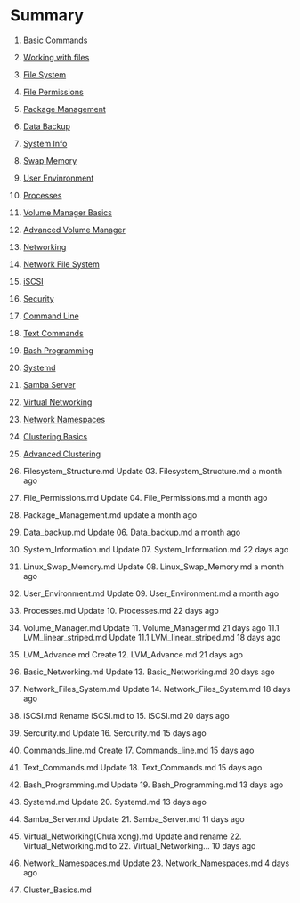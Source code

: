 # Summary
1. [Basic Commands](./Content/Basic_Commands.md)
2. [Working with files](./Content/Working_with_file.md)
3. [File System](./content/filesytem.md)
4. [File Permissions](./content/file_permissions.md)
5. [Package Management](./content/package_management.md)
6. [Data Backup](./content/data_backup.md)
7. [System Info](./content/system_info.md)
8. [Swap Memory](./content/swap_memory.md)
9. [User Envinronment](./content/user_env.md)
10. [Processes](./content/processes.md)
11. [Volume Manager Basics](./content/volume_manager.md)
12. [Advanced Volume Manager](./content/volume_manager_cont.md)
12. [Networking](./content/basic_networking.md)
13. [Network File System](./content/nfs.md)
14. [iSCSI](./content/shared_storage_iscsi.md)
15. [Security](./content/basic_security.md)
16. [Command Line](./content/command_line_prompt.md)
17. [Text Commands](./content/text_commands.md)
18. [Bash Programming](./content/bash_programming.md)
19. [Systemd](./content/systemd.md)
20. [Samba Server](./content/samba_server.md)
21. [Virtual Networking](./content/virtual-networking.md)
22. [Network Namespaces](./content/network-namespaces.md)
23. [Clustering Basics](./content/cluster-basics.md)
24. [Advanced Clustering](./content/cluster-adv.md)

03. Filesystem_Structure.md	Update 03. Filesystem_Structure.md	a month ago
04. File_Permissions.md	Update 04. File_Permissions.md	a month ago
05. Package_Management.md	update	a month ago
06. Data_backup.md	Update 06. Data_backup.md	a month ago
07. System_Information.md	Update 07. System_Information.md	22 days ago
08. Linux_Swap_Memory.md	Update 08. Linux_Swap_Memory.md	a month ago
09. User_Environment.md	Update 09. User_Environment.md	a month ago
10. Processes.md	Update 10. Processes.md	22 days ago
11. Volume_Manager.md	Update 11. Volume_Manager.md	21 days ago
11.1 LVM_linear_striped.md	Update 11.1 LVM_linear_striped.md	18 days ago
12. LVM_Advance.md	Create 12. LVM_Advance.md	21 days ago
13. Basic_Networking.md	Update 13. Basic_Networking.md	20 days ago
14. Network_Files_System.md	Update 14. Network_Files_System.md	18 days ago
15. iSCSI.md	Rename iSCSI.md to 15. iSCSI.md	20 days ago
16. Sercurity.md	Update 16. Sercurity.md	15 days ago
17. Commands_line.md	Create 17. Commands_line.md	15 days ago
18. Text_Commands.md	Update 18. Text_Commands.md	15 days ago
19. Bash_Programming.md	Update 19. Bash_Programming.md	13 days ago
20. Systemd.md	Update 20. Systemd.md	13 days ago
21. Samba_Server.md	Update 21. Samba_Server.md	11 days ago
22. Virtual_Networking(Chưa xong).md	Update and rename 22. Virtual_Networking.md to 22. Virtual_Networking…	10 days ago
23. Network_Namespaces.md	Update 23. Network_Namespaces.md	4 days ago
24. Cluster_Basics.md
